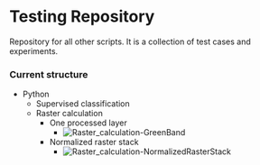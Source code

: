 # Testing Repository
Repository for all other scripts. It is a collection of test cases and experiments. 

### Current structure
- Python
  - Supervised classification
  - Raster calculation
     - One processed layer
         - ![Raster_calculation-GreenBand](https://github.com/BeNrn/TestingRepo/assets/56606686/8b2dbab2-fe7f-4935-9f46-db7bc5b787f0)
     - Normalized raster stack
         - ![Raster_calculation-NormalizedRasterStack](https://github.com/BeNrn/TestingRepo/assets/56606686/40175e2f-73b3-4ef4-ac25-14f7025f8ed0)

